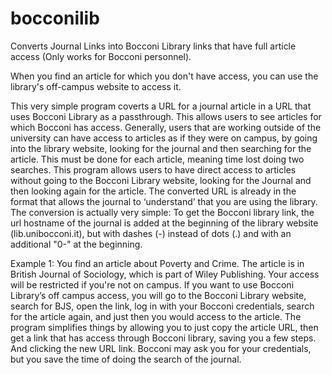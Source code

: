 # bocconilib
Converts Journal Links into Bocconi Library links that have full article access (Only works for Bocconi personnel).

When you find an article for which you don't have access, you can use the library's off-campus website to access it. 

This very simple program coverts a URL for a journal article in a URL that uses Bocconi Library as a passthrough. This allows users to see articles for which Bocconi has access.
Generally, users that are working outside of the university can have access to articles as if they were on campus, by going into the library website, looking for the journal and then searching for the article. This must be done for each article, meaning time lost doing two searches.
This program allows users to have direct access to articles without going to the Bocconi Library website, looking for the Journal and then looking again for the article. The converted URL is already in the format that allows the journal to ‘understand’ that you are using the library.
The conversion is actually very simple: To get the Bocconi library link, the url hostname of the journal is added at the beginning of the library website (lib.unibocconi.it), but with dashes (-) instead of dots (.) and with an additional "0-" at the beginning.

Example 1: You find an article about Poverty and Crime. The article is in British Journal of Sociology, which is part of Wiley Publishing. Your access will be restricted if you're not on campus. If you want to use Bocconi Library’s off campus access, you will go to the Bocconi Library website, search for BJS, open the link, log in with your Bocconi credentials, search for the article again, and just then you would access to the article.
The program simplifies things by allowing you to just copy the article URL, then get a link that has access through Bocconi library, saving you a few steps.
 And clicking the new URL link. Bocconi may ask you for your credentials, but you save the time of doing the search of the journal.

